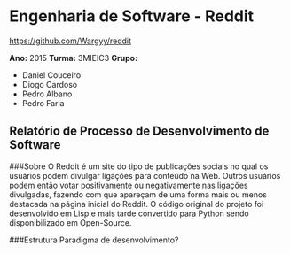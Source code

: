 # Engenharia de Software - Reddit
https://github.com/Wargyy/reddit

**Ano:** 2015 **Turma:** 3MIEIC3 
**Grupo:**
* Daniel Couceiro
* Diogo Cardoso
* Pedro Albano
* Pedro Faria



## Relatório de Processo de Desenvolvimento de Software


###Sobre
O Reddit é um site do tipo de publicações sociais no qual os usuários podem divulgar ligações para conteúdo na Web. Outros usuários podem então votar positivamente ou negativamente nas ligações divulgadas, fazendo com que apareçam de uma forma mais ou menos destacada na página inicial do Reddit.
O código original do projeto foi desenvolvido em Lisp e mais tarde convertido para Python sendo disponibilizado em Open-Source.


###Estrutura
Paradigma de desenvolvimento?
